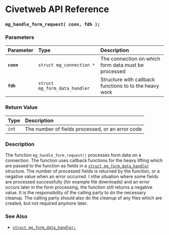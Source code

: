 # Civetweb API Reference

### `mg_handle_form_request( conn, fdh );`

### Parameters

| Parameter | Type | Description |
| :--- | :--- | :--- |
|**`conn`**|`struct mg_connection *`|The connection on which form data must be processed|
|**`fdh`**|`struct mg_form_data_handler`|Structure with callback functions to to the heavy work|

### Return Value

| Type | Description |
| :--- | :--- |
|`int`|The number of fields processed, or an error code|

### Description

The function `mg_handle_form_request()` processes form data on a connection. The function uses callback functions for the heavy lifting which are passed to the function as fields in a [`struct mg_form_data_handler`](mg_form_data_handler.md) structure. The number of processed fields is returned by the function, or a negative value when an error occurred. I nthe situation where some fields are processed successfully (for example file downloads) and an error occurs later in the form processing, the function still returns a negative value. It is the responsibility of the calling party to do the necessary cleanup. The calling party should also do the cleanup of any files which are created, but not required anymore later.

### See Also

* [`struct mg_form_data_handler;`](mg_form_data_handler.md)
